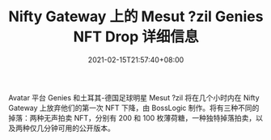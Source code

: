 ﻿---
title: "Nifty Gateway 上的 Mesut ?zil Genies NFT Drop 详细信息"
date: 2021-02-15T21:57:40+08:00
lastmod: 2021-02-15T16:45:40+08:00
draft: false
authors: ["Hanna"]
description: "Avatar 平台 Genies 和土耳其-德国足球明星 Mesut ?zil 将在几个小时内在 Nifty Gateway 上放弃他们的第一次 NFT 下降，由 BossLogic 制作。将有三种不同的掉落：两种无声拍卖 NFT，分别有 200 和 100 枚薄荷糖，一种独特掉落拍卖，以及两种仅几分钟可用的公开版本。"
featuredImage: "mesut-ozil-genies-nft-drop-on-nifty-gateway-detailed.png"
tags: ["Virtual World","虚拟世界","Play to Earn"]
categories: ["news"]
news: ["虚拟世界"]
weight: 
lightgallery: true
pinned: false
recommend: false
recommend1: false
---

Avatar 平台 Genies 和土耳其-德国足球明星 Mesut ?zil 将在几个小时内在 Nifty Gateway 上放弃他们的第一次 NFT 下降，由 BossLogic 制作。将有三种不同的掉落：两种无声拍卖 NFT，分别有 200 和 100 枚薄荷糖，一种独特掉落拍卖，以及两种仅几分钟可用的公开版本。

<!--more-->

